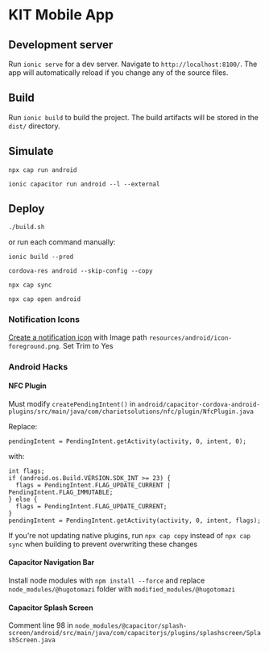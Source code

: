 # KIT Mobile App

## Development server

Run `ionic serve` for a dev server. Navigate to `http://localhost:8100/`. The app will automatically reload if you change any of the source files.

## Build

Run `ionic build` to build the project. The build artifacts will be stored in the `dist/` directory.

## Simulate

`npx cap run android`

`ionic capacitor run android --l --external`

## Deploy

`./build.sh`

or run each command manually:

`ionic build --prod`

`cordova-res android --skip-config --copy`

`npx cap sync`

`npx cap open android`

### Notification Icons
[Create a notification icon](https://developer.android.com/studio/write/image-asset-studio#create-notification) with Image path `resources/android/icon-foreground.png`. Set Trim to Yes

### Android Hacks

#### NFC Plugin

Must modify `createPendingIntent()` in `android/capacitor-cordova-android-plugins/src/main/java/com/chariotsolutions/nfc/plugin/NfcPlugin.java`

Replace:

```
pendingIntent = PendingIntent.getActivity(activity, 0, intent, 0);
```

with:

```
int flags;
if (android.os.Build.VERSION.SDK_INT >= 23) {
  flags = PendingIntent.FLAG_UPDATE_CURRENT | PendingIntent.FLAG_IMMUTABLE;
} else {
  flags = PendingIntent.FLAG_UPDATE_CURRENT;
}
pendingIntent = PendingIntent.getActivity(activity, 0, intent, flags);
```

If you're not updating native plugins, run `npx cap copy` instead of `npx cap sync` when building to prevent overwriting these changes

#### Capacitor Navigation Bar

Install node modules with `npm install --force` and replace `node_modules/@hugotomazi` folder with `modified_modules/@hugotomazi`

#### Capacitor Splash Screen

Comment line 98 in `node_modules/@capacitor/splash-screen/android/src/main/java/com/capacitorjs/plugins/splashscreen/SplashScreen.java`
